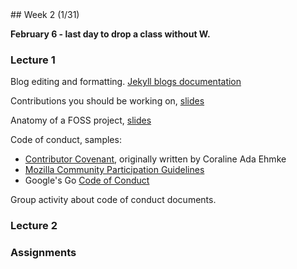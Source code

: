 <div class="week">

<div class="week_heading" markdown="1">
## Week 2 (1/31)
</div>


<div class="column_materials"  markdown="1">


<span class="strong">__February 6 - last day to drop a class without W.__ </span>

### Lecture 1

Blog editing and formatting. [Jekyll blogs documentation](https://jekyllrb.com/docs/posts/)

Contributions you should be working on, [slides](slides/contributions.html)

Anatomy of a FOSS project, [slides](slides/anatomy_project.html)

Code of conduct, samples:
- [Contributor Covenant](https://www.contributor-covenant.org/), originally written by
Coraline Ada Ehmke
- [Mozilla Community Participation Guidelines](https://www.mozilla.org/about/governance/policies/participation/)
- Google's Go [Code of Conduct](https://golang.org/conduct)

Group activity about code of conduct documents.

<!--
- Follow the instructions and links in the [Code of Conduct Activity](https://github.com/joannakl/ossd_materials/blob/master/activities/code_of_conduct_activity.md). Have a discussion with your group about the questions posed in the activity.
- On your own, address the questions from the activity in your weekly blog. Do not write the blog as a sequence of questions and answers. Instead, create couple of paragraphs that address the issues. ``
-->

### Lecture 2


<!--


Create your first open source project (at least, in this class).

Find your team members and make sure you are sitting together so that
you can work together.


The instructions for the activity are at [Browser Add-on Activity](https://github.com/joannakl/ossd_materials/blob/master/activities/browser_add-on_activity.md) repository.

You should keep a Slack live-log during this activity.
- Create a channel in the course workspace on Slack.
- Invite all group members to the channel.
- Invite your instructor to the channel.
- Log your progress as you complete different parts of the activity.
(But do not duplicate the answers that you are providing elsewhere.)
There should be regular entries in the log.
You should no be just summarizing what you did at the very end.

See a sample live log's [transcript](https://cs.nyu.edu/~joannakl/ossd_s20/activities/sample_live_log.html) and make sure you create a similar live log to keep track of your group's progress.


Readings:
- MDN [Browser Extensions](https://developer.mozilla.org/en-US/docs/Mozilla/Add-ons/WebExtensions) documentation

-->

</div>

<div class="column_assign"  markdown="1">

### Assignments


</div>
</div>
